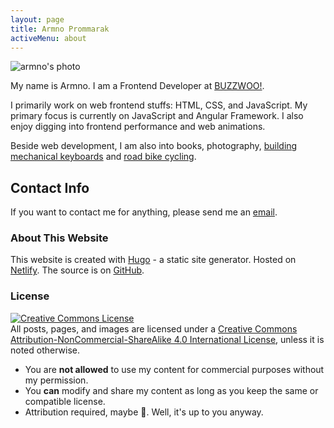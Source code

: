 ```yaml
---
layout: page
title: Armno Prommarak
activeMenu: about
---
```


<img src="/img/home1.jpg" alt="armno's photo">

<p class="lead">
  My name is Armno. I am a Frontend Developer at <a href="https://buzzwoo.de" target="_blank" rel="noopener">BUZZWOO!</a>.
</p>

I primarily work on web frontend stuffs: HTML, CSS, and JavaScript.
My primary focus is currently on JavaScript and Angular Framework.
I also enjoy digging into frontend performance and web animations.

Beside web development, I am also into books, photography, [building mechanical keyboards](https://armno.in.th/2017/08/20/building-custom-mechanical-keyboard/) and [road bike cycling](https://www.strava.com/athletes/3637623).

## Contact Info

If you want to contact me for anything, please send me an [email](mailto:monkeyarmno@gmail.com).

### About This Website

This website is created with [Hugo](https://gohugo.io/) - a static site generator. Hosted on [Netlify](https://www.netlify.com/). The source is on [GitHub](https://github.com/armno/blog).

### License

<a rel="license" href="http://creativecommons.org/licenses/by-nc-sa/4.0/"><img alt="Creative Commons License" style="border-width:0" src="https://i.creativecommons.org/l/by-nc-sa/4.0/88x31.png" /></a><br>All posts, pages, and images are licensed under a <a rel="license" href="http://creativecommons.org/licenses/by-nc-sa/4.0/">Creative Commons Attribution-NonCommercial-ShareAlike 4.0 International License</a>,
unless it is noted otherwise.

- You are **not allowed** to use my content for commercial purposes without my permission.
- You **can** modify and share my content as long as you keep the same or compatible license.
- Attribution required, maybe 🤔. Well, it's up to you anyway.
